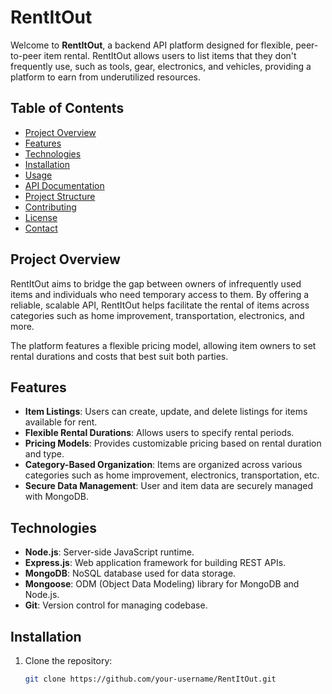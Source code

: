 # RentItOut

Welcome to **RentItOut**, a backend API platform designed for flexible, peer-to-peer item rental. RentItOut allows users to list items that they don't frequently use, such as tools, gear, electronics, and vehicles, providing a platform to earn from underutilized resources.

## Table of Contents

- [Project Overview](#project-overview)
- [Features](#features)
- [Technologies](#technologies)
- [Installation](#installation)
- [Usage](#usage)
- [API Documentation](#api-documentation)
- [Project Structure](#project-structure)
- [Contributing](#contributing)
- [License](#license)
- [Contact](#contact)

## Project Overview

RentItOut aims to bridge the gap between owners of infrequently used items and individuals who need temporary access to them. By offering a reliable, scalable API, RentItOut helps facilitate the rental of items across categories such as home improvement, transportation, electronics, and more.

The platform features a flexible pricing model, allowing item owners to set rental durations and costs that best suit both parties.

## Features

- **Item Listings**: Users can create, update, and delete listings for items available for rent.
- **Flexible Rental Durations**: Allows users to specify rental periods.
- **Pricing Models**: Provides customizable pricing based on rental duration and type.
- **Category-Based Organization**: Items are organized across various categories such as home improvement, electronics, transportation, etc.
- **Secure Data Management**: User and item data are securely managed with MongoDB.

## Technologies

- **Node.js**: Server-side JavaScript runtime.
- **Express.js**: Web application framework for building REST APIs.
- **MongoDB**: NoSQL database used for data storage.
- **Mongoose**: ODM (Object Data Modeling) library for MongoDB and Node.js.
- **Git**: Version control for managing codebase.
  
## Installation

1. Clone the repository:
   ```bash
   git clone https://github.com/your-username/RentItOut.git
